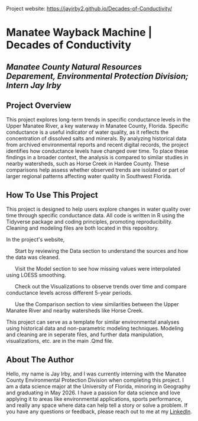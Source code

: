 Project website: https://jayirby2.github.io/Decades-of-Conductivity/

# Manatee Wayback Machine | Decades of Conductivity

## _Manatee County Natural Resources Deparement, Environmental Protection Division; Intern Jay Irby_

## Project Overview

This project explores long-term trends in specific conductance levels in the Upper Manatee River, a 
key waterway in Manatee County, Florida. Specific conductance is a useful indicator of water quality, 
as it reflects the concentration of dissolved salts and minerals. By analyzing historical data from 
archived environmental reports and recent digital records, the project identifies how conductance levels 
have changed over time. To place these findings in a broader context, the analysis is compared to similar 
studies in nearby watersheds, such as Horse Creek in Hardee County. These comparisons help assess whether 
observed trends are isolated or part of larger regional patterns affecting water quality in Southwest Florida.

## How To Use This Project

This project is designed to help users explore changes in water quality over time through specific conductance data. 
All code is written in R using the Tidyverse package and coding principles, promoting reproducibility. Cleaning and modeling
files are both located in this repository.

In the 
project's website,

&nbsp;&nbsp;&nbsp;&nbsp;&nbsp;&nbsp;Start by reviewing the Data section to understand the sources and how the data was cleaned.

&nbsp;&nbsp;&nbsp;&nbsp;&nbsp;&nbsp;Visit the Model section to see how missing values were interpolated using LOESS smoothing.

&nbsp;&nbsp;&nbsp;&nbsp;&nbsp;&nbsp;Check out the Visualizations to observe trends over time and compare conductance levels across different 5-year periods.

&nbsp;&nbsp;&nbsp;&nbsp;&nbsp;&nbsp;Use the Comparison section to view similarities between the Upper Manatee River and nearby watersheds like Horse Creek.

This project can serve as a template for similar environmental analyses using historical data and 
non-parametric modeling techniques. Modeling and cleaning are in seperate files, and further data manipulation, visualizations, etc. are in the main .Qmd file.

## About The Author

Hello, my name is Jay Irby, and I was currently interning with the Manatee County Environmental Protection Division when completing this project.
I am a data science major at the University of Florida, minoring in Geography and graduating in May 2026. I have a passion for 
data science and love applying it to areas like environmental applications, sports performance, 
and really any space where data can help tell a story or solve a problem. If you have any questions or feedback, please reach out to me
at my [LinkedIn](https://www.linkedin.com/in/jay-irby/).
